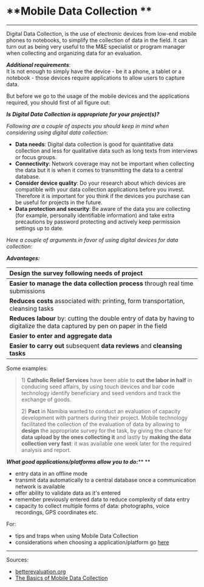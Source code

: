 # **Mobile Data Collection **

---

Digital Data Collection, is the use of electronic devices from low-end mobile phones to notebooks, to simplify the collection of data in the field. It can turn out as being very useful to the M&E specialist or program manager when collecting and organizing data for an evaluation.

_**Additional requirements**_:  
It is not enough to simply have the device - be it a phone, a tablet or a notebook - those devices require applications to allow users to capture data.

But before we go to the usage of the mobile devices and the applications required, you should first of all figure out:

_**Is** **Digital Data Collection is appropriate for your project(s)?**_

_Following are a couple of aspects you should keep in mind when considering using digital data collection:_

* **Data needs**: Digital data collection is good for quantitative data collection and less for qualitative data such as long texts from interviews or focus groups.
* **Connectivity**: Network coverage may not be important when collecting the data but it is when it comes to transmitting the data to a central database. 
* **Consider device quality**: Do your research about which devices are compatible with your data collection applications before you invest. Therefore it is important for you think if the devices you purchase can be useful for projects in the future.
* **Data protection and security**: Be aware of the data you are collecting (for example, personally identifiable information) and take extra precautions by password protecting and actively keep permission settings up to date.

_Here a couple of arguments in favor of using digital devices for data collection:_

_**Advantages:**_

| **Design the survey** following needs of project |
| :--- |
| **Easier to manage the data collection process** through real time submissions |
| **Reduces costs** associated with: printing, form transportation, cleansing tasks |
| **Reduces labour** by: cutting the double entry of data by having to digitalize the data captured by pen on paper in the field |
| **Easier to enter and aggregate data** |
| **Easier to carry out** subsequent **data reviews** and **cleansing tasks** |

Some examples:

> 1\) **Catholic Relief Services** have been able to **cut the labor in half** in conducing seed affairs, by using touch devices and bar code technology identify beneficiary and seed vendors and track the exchange of goods.
>
> 2\) **Pact** in Namibia wanted to conduct an evaluation of capacity development with partners during their project. Mobile technology facilitated the collection of the evaluation of data by allowing to **design** the appropriate survey for the task, by giving the chance for **data upload by the ones collecting it** and lastly by **making the data collection very fast**: it was available one week later for the required analysis and report.

_**What good applications/platforms allow you to do:**_** **

* entry data in an offline mode
* transmit data automatically to a central database once a communication network is available 
* offer ability to validate data as it's entered 
* remember previously entered data to reduce complexity of data entry
* capacity to collect multiple forms of data: photographs, voice recordings, GPS coordinates etc.

For:

* tips and traps when using Mobile Data Collection 
* considerations when choosing a application/platform
  go [here](http://www.betterevaluation.org/en/evaluation-options/mobile_data_collection)

---

Sources:

* [betterevaluation.org](http://www.betterevaluation.org/en/evaluation-options/mobile_data_collection)
* [The Basics of Mobile Data Collection](https://www.youtube.com/watch?v=Onxiq4ZfsLw) 



